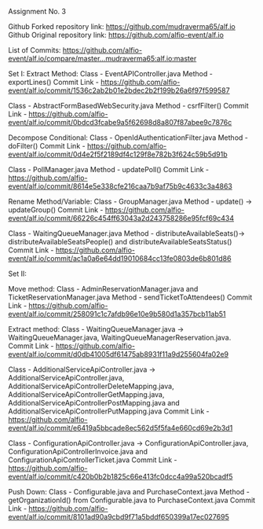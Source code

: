 Assignment No. 3

Github Forked repository link: https://github.com/mudraverma65/alf.io 
Github Original repository link: https://github.com/alfio-event/alf.io 

List of Commits: https://github.com/alfio-event/alf.io/compare/master...mudraverma65:alf.io:master

Set I:
Extract Method: 
Class - EventAPIController.java
Method - exportLines()
Commit Link - https://github.com/alfio-event/alf.io/commit/1536c2ab2b01e2bdec2b2f199b26a6f97f599587

Class - AbstractFormBasedWebSecurity.java
Method - csrfFilter()
Commit Link - https://github.com/alfio-event/alf.io/commit/0bdcd3fcabe9a5f62698d8a807f87abee9c7876c 

Decompose Conditional:
Class - OpenIdAuthenticationFilter.java
Method - doFilter()
Commit Link - https://github.com/alfio-event/alf.io/commit/0d4e2f5f2189df4c129f8e782b3f624c59b5d91b 

Class - PollManager.java
Method - updatePoll()
Commit Link - https://github.com/alfio-event/alf.io/commit/8614e5e338cfe216caa7b9af75b9c4633c3a4863 

Rename Method/Variable:
Class - GroupManager.java
Method - update() -> updateGroup()
Commit Link - https://github.com/alfio-event/alf.io/commit/66226c454ff63043a2d243758286e95fcf69c434

Class - WaitingQueueManager.java
Method - distributeAvailableSeats()-> distributeAvailableSeatsPeople() and distributeAvailableSeatsStatus()
Commit Link - https://github.com/alfio-event/alf.io/commit/ac1a0a6e64dd19010684cc13fe0803de6b801d86

Set II:

Move method:
Class - AdminReservationManager.java and TicketReservationManager.java
Method - sendTicketToAttendees()
Commit Link - https://github.com/alfio-event/alf.io/commit/258091c1c7afdb96e10e9b580d1a357bcb11ab51

Extract method:
Class - WaitingQueueManager.java -> WaitingQueueManager.java, WaitingQueueManagerReservation.java.
Commit Link - https://github.com/alfio-event/alf.io/commit/d0db41005df61475ab8931f11a9d255604fa02e9

Class - AdditionalServiceApiController.java -> AdditionalServiceApiController.java, AdditionalServiceApiControllerDeleteMapping.java, AdditionalServiceApiControllerGetMapping.java, AdditionalServiceApiControllerPostMapping.java and AdditionalServiceApiControllerPutMapping.java
Commit Link - https://github.com/alfio-event/alf.io/commit/e6419a5bbcade8ec562d5f5fa4e660cd69e2b3d1

Class - ConfigurationApiController.java -> ConfigurationApiController.java, ConfigurationApiControllerInvoice.java and ConfigurationApiControllerTicket.java
Commit Link - https://github.com/alfio-event/alf.io/commit/c420b0b2b1825c66e413fc0dcc4a99a520bcadf5

Push Down:
Class - Configurable.java and PurchaseContext.java
Method - getOrganizationId() from Configurable.java to PurchaseContext.java
Commit Link - https://github.com/alfio-event/alf.io/commit/8101ad90a9cbd9f71a5bddf650399a17ec027695
